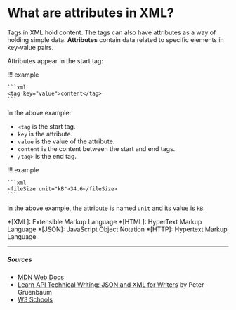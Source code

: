 # What are attributes in XML?

Tags in XML hold content. The tags can also have attributes as a way of holding simple data. **Attributes** contain data related to specific elements in key-value pairs.

Attributes appear in the start tag:

!!! example

    ```xml
    <tag key="value">content</tag>
    ```

In the above example:

- `<tag` is the start tag.
- `key` is the attribute.
- `value` is the value of the attribute.
- `content` is the content between the start and end tags.
- `/tag>` is the end tag.

!!! example

    ```xml
    <fileSize unit="kB">34.6</fileSize>
    ```

In the above example, the attribute is named `unit` and its value is `kB`.

*[XML]: Extensible Markup Language
*[HTML]: HyperText Markup Language
*[JSON]: JavaScript Object Notation
*[HTTP]: Hypertext Markup Language

***

##### Sources
- [MDN Web Docs](https://developer.mozilla.org/en-US/)
- [Learn API Technical Writing: JSON and XML for Writers](https://www.udemy.com/course/api-documentation-1-json-and-xml/) by Peter Gruenbaum
- [W3 Schools](https://www.w3schools.com/xml/default.asp)